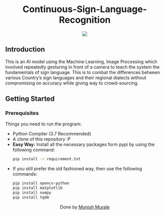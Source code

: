<h1 align="center">
  Continuous-Sign-Language-Recognition
</h1>

<p align="center">
  <a href="https://www.python.org"><img src="https://img.shields.io/badge/language-python-blue.svg?style=flat"></a>
 
</p>


## Introduction
This is an AI model using the Machine Learning, Image Processing which involved repeatedly gesturing in front of a camera to teach the system the fundamentals of sign language. This is to combat the differences between various Country’s sign languages and their regional dialects without compromising on accuracy while giving way to crowd-sourcing.





## Getting Started
### Prerequisites
Things you need to run the program:
- Python Compiler (3.7 Recommended)
- A clone of this repository :P
- **Easy Way:** Install all the necessary packages form pypi by using the following command:
  ```bash
  pip install -r requirement.txt
  ```
- If you still prefer the old fashioned way, then use the following commands:
    ```bash
    pip install opencv-python
    pip install matplotlib
    pip install numpy
    pip install tqdm
    ```



<p align="center">
  Done by <a href="https://github.com/monish33">Monish Murale</a>
</p>


